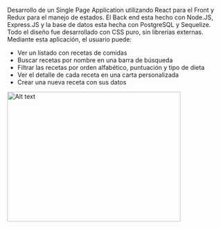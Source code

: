 Desarrollo de un Single Page Application utilizando React para el Front y Redux para el manejo de estados. El Back end esta hecho con Node.JS, Express.JS y la base de datos esta hecha con PostgreSQL y Sequelize. Todo el diseño fue desarrollado con CSS puro, sin librerías externas. Mediante esta aplicación, el usuario puede:
- Ver un listado con recetas de comidas
- Buscar recetas por nombre en una barra de búsqueda
- Filtrar las recetas por orden alfabético, puntuación y tipo de dieta
- Ver el detalle de cada receta en una carta personalizada
- Crear una nueva receta con sus datos

<img src="https://static.wixstatic.com/media/85087f_0d84cbeaeb824fca8f7ff18d7c9eaafd~mv2.png/v1/fill/w_160,h_30,al_c,q_85,usm_0.66_1.00_0.01/Logo_completo_Color_1PNG.webp" alt="Alt text"  height="300" width="400" title="Optional title">
